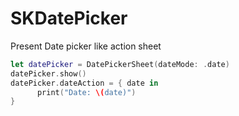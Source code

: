 # SKDatePicker

Present Date picker like action sheet
```swift
let datePicker = DatePickerSheet(dateMode: .date)
datePicker.show()
datePicker.dateAction = { date in
      print("Date: \(date)")
}
```
